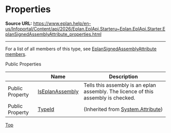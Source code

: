 # Properties

**Source URL:** https://www.eplan.help/en-us/Infoportal/Content/api/2026/Eplan.EplApi.Starteru~Eplan.EplApi.Starter.EplanSignedAssemblyAttribute_properties.html

---

For a list of all members of this type, see [EplanSignedAssemblyAttribute members](Eplan.EplApi.Starteru~Eplan.EplApi.Starter.EplanSignedAssemblyAttribute_members.html).

Public Properties

|  | Name | Description |
| --- | --- | --- |
| Public Property | [IsEplanAssembly](Eplan.EplApi.Starteru~Eplan.EplApi.Starter.EplanSignedAssemblyAttribute~IsEplanAssembly.html) | Tells this assembly is an eplan assembly. The licence of this assembly is checked. |
| Public Property | [TypeId](#) | (Inherited from [System.Attribute](#)) |

[Top](#top)
